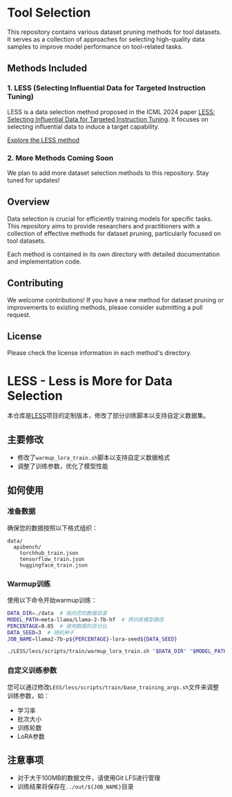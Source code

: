 # Tool Selection

This repository contains various dataset pruning methods for tool datasets. It serves as a collection of approaches for selecting high-quality data samples to improve model performance on tool-related tasks.

## Methods Included

### 1. LESS (Selecting Influential Data for Targeted Instruction Tuning)

LESS is a data selection method proposed in the ICML 2024 paper [LESS: Selecting Influential Data for Targeted Instruction Tuning](https://arxiv.org/abs/2402.04333). It focuses on selecting influential data to induce a target capability.

[Explore the LESS method](./LESS/README.md)

### 2. More Methods Coming Soon

We plan to add more dataset selection methods to this repository. Stay tuned for updates!

## Overview

Data selection is crucial for efficiently training models for specific tasks. This repository aims to provide researchers and practitioners with a collection of effective methods for dataset pruning, particularly focused on tool datasets.

Each method is contained in its own directory with detailed documentation and implementation code.

## Contributing

We welcome contributions! If you have a new method for dataset pruning or improvements to existing methods, please consider submitting a pull request.

## License

Please check the license information in each method's directory.

# LESS - Less is More for Data Selection

本仓库是[LESS](https://github.com/princeton-nlp/LESS)项目的定制版本，修改了部分训练脚本以支持自定义数据集。

## 主要修改

- 修改了`warmup_lora_train.sh`脚本以支持自定义数据格式
- 调整了训练参数，优化了模型性能

## 如何使用

### 准备数据

确保您的数据按照以下格式组织：
```
data/
  apibench/
    torchhub_train.json
    tensorflow_train.json
    huggingface_train.json
```

### Warmup训练

使用以下命令开始warmup训练：

```bash
DATA_DIR=./data  # 指向您的数据目录
MODEL_PATH=meta-llama/Llama-2-7b-hf  # 预训练模型路径
PERCENTAGE=0.05  # 使用数据的百分比
DATA_SEED=3  # 随机种子
JOB_NAME=llama2-7b-p${PERCENTAGE}-lora-seed${DATA_SEED}

./LESS/less/scripts/train/warmup_lora_train.sh "$DATA_DIR" "$MODEL_PATH" "$PERCENTAGE" "$DATA_SEED" "$JOB_NAME"
```

### 自定义训练参数

您可以通过修改`LESS/less/scripts/train/base_training_args.sh`文件来调整训练参数，如：

- 学习率
- 批次大小
- 训练轮数
- LoRA参数

## 注意事项

- 对于大于100MB的数据文件，请使用Git LFS进行管理
- 训练结果将保存在`../out/${JOB_NAME}`目录 